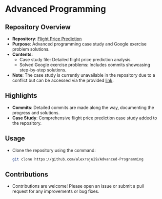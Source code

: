 # Advanced Programming

## Repository Overview

- **Repository**: [Flight Price Prediction](https://github.com/alexraju29/Flight-Price-Prediction)
- **Purpose**: Advanced programming case study and Google exercise problem solutions.
- **Contents**:
  - Case study file: Detailed flight price prediction analysis.
  - Solved Google exercise problems: Includes commits showcasing step-by-step solutions.
- **Note**: The case study is currently unavailable in the repository due to a conflict but can be accessed via the provided [link](https://github.com/alexraju29/Flight-Price-Prediction).

## Highlights

- **Commits**: Detailed commits are made along the way, documenting the progress and solutions.
- **Case Study**: Comprehensive flight price prediction case study added to the repository.

## Usage

- Clone the repository using the command:
  ```bash
  git clone https://github.com/alexraju29/Advanced-Programming
  ```

## Contributions

- Contributions are welcome! Please open an issue or submit a pull request for any improvements or bug fixes.
